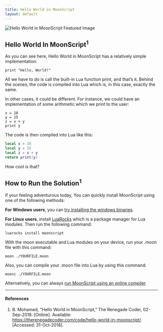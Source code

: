 ```yaml
---
title: Hello World in MoonScript
layout: default
---
```


![Hello World in MoonScript Featured Image][7]

## Hello World In MoonScript<sup>1</sup>

As you can see here, Hello World in MoonScript has a relatively simple
implementation:

```moonscript
print "Hello, World!"
```

All we have to do is call the built-in Lua function print, and that’s it.
Behind the scenes, the code is compiled into Lua which is, in this case,
exactly the same.

In other cases, it could be different. For instance, we could have an
implementation of some arithmetic which we print to the user:

```moonscript
x = 10
y = 15
z = x + y
print y
```

The code is then compiled into Lua like this:

```lua
local x = 10
local y = 15
local z = x + y
return print(y)
```

How cool is that?

## How to Run the Solution<sup>1</sup>

If your feeling adventurous today, You can quickly install MoonScript using one
of the following methods:

**For Windows users**, you can [try installing the windows binaries][4].

**For Linux users**, install [LuaRocks][5] which is a package manager for Lua modules.
Then run the following command:

```console
luarocks install moonscript
```

With the moon executable and Lua modules on your device, run your .moon file
with this command:

```console
moon ./YOURFILE.moon
```

Also, you can compile your .moon file into Lua by using this command:

```console
moonc ./YOURFILE.moon
```

Alternatively, you can always [run MoonScript using an online compiler][6].

---

#### References

1. B. Mohamed, “Hello World in MoonScript,” The Renegade Coder, 02-Sep-2018.
  [Online]. Available: <https://therenegadecoder.com/code/hello-world-in-moonscript/>.
  [Accessed: 31-Oct-2018].

[1]: https://moonscript.org/
[2]: https://github.com/leafo
[3]: http://itch.io/
[4]: https://github.com/leafo/moonscript/releases/download/win32-v0.5.0/moonscript-187bac54ee5a7450013e9c38e005a0e671b76f45.zip
[5]: https://luarocks.org/
[6]: https://moonscript.org/compiler/
[7]: {{site.baseurl}}/assets/hello-world-in-moonscript-featured-image.JPEG
